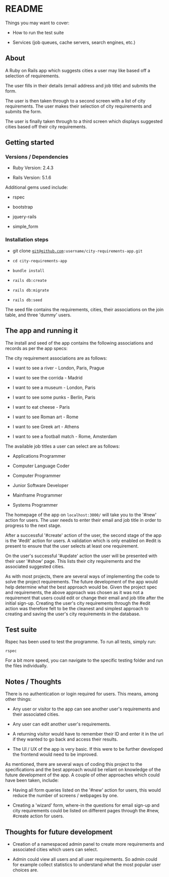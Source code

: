 # README

Things you may want to cover:

* How to run the test suite

* Services (job queues, cache servers, search engines, etc.)

<h2>About</h2>
A Ruby on Rails app which suggests cities a user may like based off a selection of requirements.

The user fills in their details (email address and job title) and submits the form.

The user is then taken through to a second screen with a list of city requirements. The user makes their selection of city requirements and submits the form.

The user is finally taken through to a third screen which displays suggested cities based off their city requirements.

<h2>Getting started</h2>
<h3>Versions / Dependencies</h3>

* Ruby Version: 2.4.3

* Rails Version: 5.1.6

Additional gems used include:

* rspec

* bootstrap

* jquery-rails

* simple_form

<h3>Installation steps</h3>

* git clone <code>git@github.com:username/city-requirements-app.git</code>

* <code>cd city-requirements-app</code>

* <code>bundle install</code>

* <code>rails db:create</code>

* <code>rails db:migrate</code>

* <code>rails db:seed</code>

The seed file contains the requirements, cities, their associations on the join table, and three 'dummy' users.

<h2>The app and running it</h2>
The install and seed of the app contains the following associations and records as per the app specs:

The city requirement associations are as follows:

* I want to see a river - London, Paris, Prague

* I want to see the corrida - Madrid

* I want to see a museum - London, Paris

* I want to see some punks - Berlin, Paris

* I want to eat cheese - Paris

* I want to see Roman art - Rome

* I want to see Greek art - Athens

* I want to see a football match - Rome, Amsterdam

The available job titles a user can select are as follows:

* Applications Programmer

* Computer Language Coder

* Computer Programmer

* Junior Software Developer

* Mainframe Programmer

* Systems Programmer

The homepage of the app on <code>localhost:3000/</code> will take you to the '#new' action for users. The user needs to enter their email and job title in order to progress to the next stage.

After a successful '#create' action of the user, the second stage of the app is the '#edit' action for users. A validation which is only enabled on #edit is present to ensure that the user selects at least one requirement.

On the user's successful '#update' action the user will be presented with their user '#show' page. This lists their city requirements and the associated suggested cities.

As with most projects, there are several ways of implementing the code to solve the project requirements. The future development of the app would help determine what the best approach would be. Given the project spec and requirements, the above approach was chosen as it was not a requirement that users could edit or change their email and job title after the initial sign-up. Creating the user's city requirements through the #edit action was therefore felt to be the cleanest and simplest approach to creating and saving the user's city requirements in the database.

<h2>Test suite</h2>

Rspec has been used to test the programme. To run all tests, simply run:

<code>rspec</code>

For a bit more speed, you can navigate to the specific testing folder and run the files individually.

<h2>Notes / Thoughts</h2>

There is no authentication or login required for users. This means, among other things:

* Any user or visitor to the app can see another user's requirements and their associated cities.

* Any user can edit another user's requirements.

* A returning visitor would have to remember their ID and enter it in the url if they wanted to go back and access their results.

* The UI / UX of the app is very basic. If this were to be further developed the frontend would need to be improved.

As mentioned, there are several ways of coding this project to the specifications and the best approach would be reliant on knowledge of the future development of the app. A couple of other approaches which could have been taken, include:

* Having all form queries listed on the '#new' action for users, this would reduce the number of screens / webpages by one.

* Creating a 'wizard' form, where-in the questions for email sign-up and city requirements could be listed on different pages through the #new, #create action for users.

<h2>Thoughts for future development</h2>

* Creation of a namespaced admin panel to create more requirements and associated cities which users can select.

* Admin could view all users and all user requirements. So admin could for example collect statistics to understand what the most popular user choices are.
